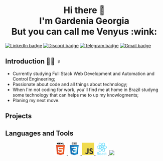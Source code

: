 <h1 align="center">Hi there 👋<br> I'm Gardenia Georgia <br> But you can call me Venyus :wink: </h1>

[![LinkedIn badge](https://img.shields.io/badge/LinkedIn-0077B5?style=for-the-badge&logo=linkedin&logoColor=white)](https://www.linkedin.com/in/ivanildo-junior-dev/)
[![Discord badge](https://img.shields.io/badge/Discord-7289DA?style=for-the-badge&logo=discord&logoColor=white)](https://discord.gg/WcWaCNfG)
[![Telegram badge](https://img.shields.io/badge/Telegram-2CA5E0?style=for-the-badge&logo=telegram&logoColor=white)](https://discord.gg/WcWaCNfG)
[![Gmail badge](https://img.shields.io/badge/Gmail-D14836?style=for-the-badge&logo=gmail&logoColor=white)](https://discord.gg/WcWaCNfG)

<h2 align="left">Introduction 🏳️‍🌈 ♀️</h2>
<ul>
  <li>Currently studying Full Stack Web Development and Automation and Control Engineering;</li>
  <li>Passionate about code and all things about technology;</li>
  <li>When I'm not coding for work, you'll find me at home in Brazil studyng  some technology that  can helps me to up my knowlogments;</li>
  <li>Planing my next move. </li>
</ul>

  
<h2 align="left">Projects</h2>


<h2 align="left">Languages and Tools</h2>

<p align="center">
<a href="https://www.w3.org/html/" target="_blank"> <img src="https://raw.githubusercontent.com/devicons/devicon/master/icons/html5/html5-original-wordmark.svg" alt="html5" width="40" height="40"/> </a>
<a href="https://www.w3schools.com/css/" target="_blank"> <img src="https://raw.githubusercontent.com/devicons/devicon/master/icons/css3/css3-original-wordmark.svg" alt="css3" width="40" height="40"/> </a>
<a href="https://developer.mozilla.org/en-US/docs/Web/JavaScript" target="_blank"> <img src="https://raw.githubusercontent.com/devicons/devicon/master/icons/javascript/javascript-original.svg" alt="javascript" width="40" height="40"/> </a>
<a href="https://reactjs.org/" target="_blank"> <img src="https://raw.githubusercontent.com/devicons/devicon/master/icons/react/react-original-wordmark.svg" alt="react" width="40" height="40"/> </a>
<a href="https://learnxinyminutes.com/docs/c/" target="_blank"> <img src="https://cdn.jsdelivr.net/gh/devicons/devicon/icons/c/c-original.svg" />
 </a>
</p>
